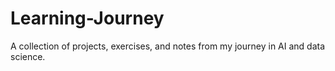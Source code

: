 # Learning-Journey
A collection of projects, exercises, and notes from my journey in AI and data science.
